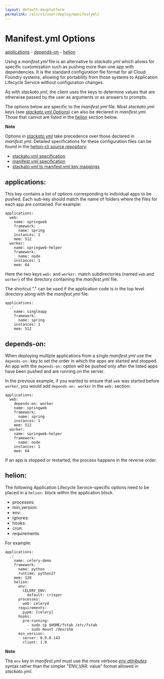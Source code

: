```yaml
---
layout: default-devplatform
permalink: /als/v1/user/deploy/manifestyml/
---
```

<!--PUBLISHED-->

Manifest.yml Options[](#manifest-yml-options "Permalink to this headline")
===========================================================================
[applications](#applications)
    -   [depends-on](#depends-on)
    -   [helion](#helion)

Using a *manifest.yml* file is an alternative to *stackato.yml* which
allows for specific customization such as pushing more than one app
with dependencies. It is the standard configuration file format for all
Cloud Foundry systems, allowing for portability from those systems to
Application Lifecycle Service without configuration changes.

As with *stackato.yml*, the client uses the keys to determine values
that are otherwise passed by the user as arguments or as answers to
prompts.

The options below are specific to the *manifest.yml* file. Most
*stackato.yml* keys (see [*stackato.yml
Options*](/als/v1/user/deploy/stackatoyml/#stackato-yml)) can also be declared in
*manifest.yml*. Those that cannot are listed in the
[*helion*](#manifest-yml-helion) section below.

**Note**

Options  in [*stackato.yml*](/als/v1/user/deploy/stackatoyml/#stackato-yml) take
precedence over those declared in *manifest.yml*. Detailed
specifications for these configuration files can be found in the
[helion-cli source
repository](https://github.com/HP/helion-cli/):

-   [stackato.yml
    specification](https://github.com/ActiveState/helion-cli/blob/master/doc/stackato.yml.txt)
-   [manifest.yml
    specification](https://github.com/ActiveState/helion-cli/blob/master/doc/manifest.yml.txt)
-   [stackato.yml to manifest.yml key
    mappings](https://github.com/ActiveState/helion-cli/blob/master/doc/helion-2-manifest.txt)

applications:[](#applications "Permalink to this headline")
------------------------------------------------------------

This key contains a list of options corresponding to individual apps to
be pushed. Each sub-key should match the name of folders where the files
for each app are contained. For example:

    applications:
      web:
        name: springweb
        framework:
          name: spring
        instances: 1
        mem: 512
      worker:
        name: springweb-helper
        framework:
          name: node
        instances: 1
        mem: 64

Here the two keys `web:` and `worker:` match subdirectories (named `web` and
`worker`) of the directory containing the
*manifest.yml* file.

The shortcut "." can be used if the application code is in the top level
directory along with the *manifest.yml* file:

    applications:
      .:
        name: singleapp
        framework:
          name: spring
        instances: 1
        mem: 512

depends-on:[](#depends-on "Permalink to this headline")
--------------------------------------------------------

When deploying multiple applications from a single *manifest.yml* use
the `depends-on:` key to set the order in which the
apps are started and stopped. An app with the `depends-on:` option will be pushed only after the listed apps have been
pushed and are running on the server.

In the previous example, if you wanted to ensure that `web` was started before `worker`, you would add
`depends-on: worker` in the `web:` section:

    applications:
      web:
        depends-on: worker
        name: springweb
        framework:
          name: spring
        instances: 1
        mem: 512
      worker:
        name: springweb-helper
        framework:
          name: node
        instances: 1
        mem: 64

If an app is stopped or restarted, the process happens in the reverse
order.

helion:[](#helion "Permalink to this headline")
----------------------------------------------------

The following Application Lifecycle Service-specific options need to be placed in a
`helion:` block within the application block.

-   processes:
-   min\_version:
-   env:
-   ignores:
-   hooks:
-   cron:
-   requirements

For example:

    applications:
      .:
        name: celery-demo
        framework:
          name: python
          runtime: python27
        mem: 128
        helion:
          env:
            CELERY_ENV:
              default: crisper
          processes:
            web: celeryd
          requirements:
            pypm: [celery]
          hooks:
            pre-running:
              - sudo cp $HOME/fstab /etc/fstab
              - sudo mount /dev/shm
          min_version:
            server: 0.9.0.143
            client: 1.0

**Note**

The `env` key in *manifest.yml* must use the more
verbose [*env attributes*](/als/v1/user/deploy/stackatoyml/#stackato-yml-env-attributes)
syntax rather than the simpler "ENV\_VAR: value" format allowed in
*stackato.yml*.
